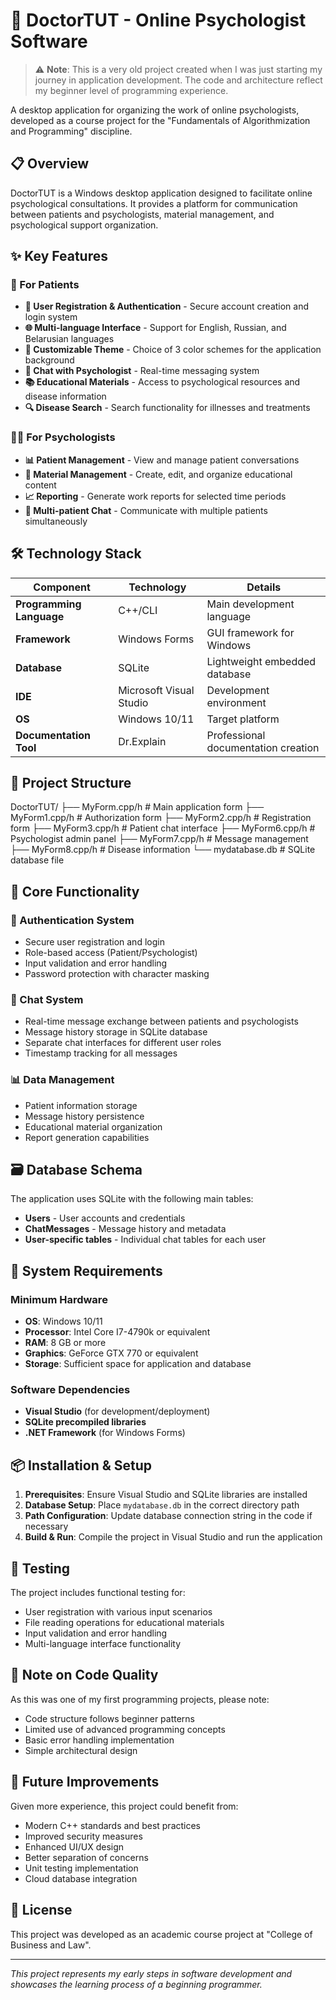 # 🧠 DoctorTUT - Online Psychologist Software

> ⚠️ **Note**: This is a very old project created when I was just starting my journey in application development. The code and architecture reflect my beginner level of programming experience.

A desktop application for organizing the work of online psychologists, developed as a course project for the "Fundamentals of Algorithmization and Programming" discipline.

## 📋 Overview

DoctorTUT is a Windows desktop application designed to facilitate online psychological consultations. It provides a platform for communication between patients and psychologists, material management, and psychological support organization.

## ✨ Key Features

### 👤 For Patients
- **🔐 User Registration & Authentication** - Secure account creation and login system
- **🌐 Multi-language Interface** - Support for English, Russian, and Belarusian languages
- **🎨 Customizable Theme** - Choice of 3 color schemes for the application background
- **💬 Chat with Psychologist** - Real-time messaging system
- **📚 Educational Materials** - Access to psychological resources and disease information
- **🔍 Disease Search** - Search functionality for illnesses and treatments

### 👨‍⚕️ For Psychologists
- **📊 Patient Management** - View and manage patient conversations
- **📝 Material Management** - Create, edit, and organize educational content
- **📈 Reporting** - Generate work reports for selected time periods
- **💬 Multi-patient Chat** - Communicate with multiple patients simultaneously

## 🛠️ Technology Stack

| Component | Technology | Details |
|-----------|------------|---------|
| **Programming Language** | C++/CLI | Main development language |
| **Framework** | Windows Forms | GUI framework for Windows |
| **Database** | SQLite | Lightweight embedded database |
| **IDE** | Microsoft Visual Studio | Development environment |
| **OS** | Windows 10/11 | Target platform |
| **Documentation Tool** | Dr.Explain | Professional documentation creation |

## 📁 Project Structure
DoctorTUT/
├── MyForm.cpp/h # Main application form
├── MyForm1.cpp/h # Authorization form
├── MyForm2.cpp/h # Registration form
├── MyForm3.cpp/h # Patient chat interface
├── MyForm6.cpp/h # Psychologist admin panel
├── MyForm7.cpp/h # Message management
├── MyForm8.cpp/h # Disease information
└── mydatabase.db # SQLite database file


## 🔧 Core Functionality

### 🔐 Authentication System
- Secure user registration and login
- Role-based access (Patient/Psychologist)
- Input validation and error handling
- Password protection with character masking

### 💬 Chat System
- Real-time message exchange between patients and psychologists
- Message history storage in SQLite database
- Separate chat interfaces for different user roles
- Timestamp tracking for all messages

### 📊 Data Management
- Patient information storage
- Message history persistence
- Educational material organization
- Report generation capabilities

## 🗃️ Database Schema

The application uses SQLite with the following main tables:

- **Users** - User accounts and credentials
- **ChatMessages** - Message history and metadata
- **User-specific tables** - Individual chat tables for each user

## 🚀 System Requirements

### Minimum Hardware
- **OS**: Windows 10/11
- **Processor**: Intel Core I7-4790k or equivalent
- **RAM**: 8 GB or more
- **Graphics**: GeForce GTX 770 or equivalent
- **Storage**: Sufficient space for application and database

### Software Dependencies
- **Visual Studio** (for development/deployment)
- **SQLite precompiled libraries**
- **.NET Framework** (for Windows Forms)

## 📦 Installation & Setup

1. **Prerequisites**: Ensure Visual Studio and SQLite libraries are installed
2. **Database Setup**: Place `mydatabase.db` in the correct directory path
3. **Path Configuration**: Update database connection string in the code if necessary
4. **Build & Run**: Compile the project in Visual Studio and run the application

## 🧪 Testing

The project includes functional testing for:
- User registration with various input scenarios
- File reading operations for educational materials
- Input validation and error handling
- Multi-language interface functionality

## 📝 Note on Code Quality

As this was one of my first programming projects, please note:
- Code structure follows beginner patterns
- Limited use of advanced programming concepts
- Basic error handling implementation
- Simple architectural design

## 🔮 Future Improvements

Given more experience, this project could benefit from:
- Modern C++ standards and best practices
- Improved security measures
- Enhanced UI/UX design
- Better separation of concerns
- Unit testing implementation
- Cloud database integration

## 📄 License

This project was developed as an academic course project at "College of Business and Law".

---

*This project represents my early steps in software development and showcases the learning process of a beginning programmer.*